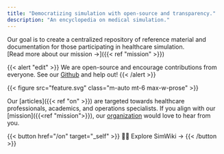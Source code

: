 ```yaml
---
title: "Democratizing simulation with open-source and transparency."
description: "An encyclopedia on medical simulation."
---
```


Our goal is to create a centralized repository of reference material and documentation for those participating in healthcare simulation.</br>
[Read more about our mission &rarr;]({{< ref "mission" >}})

{{< alert "edit" >}}
We are open-source and encourage contributions from everyone. See our [Github](https://github.com/simwikiorg/www) and help out!
{{< /alert >}}

{{< figure src="feature.svg" class="m-auto mt-6 max-w-prose" >}}

Our [articles]({{< ref "on" >}}) are targeted towards healthcare professionals, academics, and operations specialists. If you align with our [mission]({{<ref "mission">}}), our [organization](https://github.com/simwikiorg) would love to hear from you.

{{< button href="/on" target="_self" >}}
:woman_health_worker: Explore SimWiki &rarr;
{{< /button >}}
